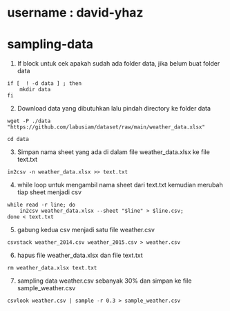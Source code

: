 # username : david-yhaz

# sampling-data
1. If block untuk cek apakah sudah ada folder data, jika belum buat folder data
```
if [  ! -d data ] ; then
	mkdir data
fi
```

2. Download data yang dibutuhkan lalu pindah directory ke folder data
```
wget -P ./data "https://github.com/labusiam/dataset/raw/main/weather_data.xlsx"

cd data
```

3. Simpan nama sheet yang ada di dalam file weather_data.xlsx ke file text.txt
```
in2csv -n weather_data.xlsx >> text.txt
```

4. while loop untuk mengambil nama sheet dari text.txt kemudian merubah tiap sheet menjadi csv 
```
while read -r line; do
	in2csv weather_data.xlsx --sheet "$line" > $line.csv;
done < text.txt
```

5. gabung kedua csv menjadi satu file weather.csv
```
csvstack weather_2014.csv weather_2015.csv > weather.csv
```

6. hapus file weather_data.xlsx dan file text.txt
```
rm weather_data.xlsx text.txt
```

7. sampling data weather.csv sebanyak 30% dan simpan ke file sample_weather.csv
```
csvlook weather.csv | sample -r 0.3 > sample_weather.csv
```
